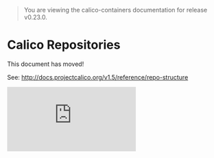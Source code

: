 > You are viewing the calico-containers documentation for release v0.23.0.

# Calico Repositories

This document has moved!

See: http://docs.projectcalico.org/v1.5/reference/repo-structure

[![Analytics](https://calico-ga-beacon.appspot.com/UA-52125893-3/calico-containers/docs/RepoStructure.md?pixel)](https://github.com/igrigorik/ga-beacon)
